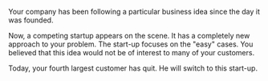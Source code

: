 Your company has been following a particular business idea since the day it was founded.

Now, a competing startup appears on the scene. It has a completely new approach to your problem. The start-up focuses on the &quot;easy&quot; cases. You believed that this idea would not be of interest to many of your customers.

Today, your fourth largest customer has quit. He will switch to this start-up.
